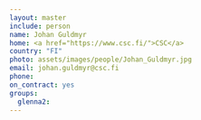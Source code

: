 ```yaml
---
layout: master
include: person
name: Johan Guldmyr
home: <a href="https://www.csc.fi/">CSC</a>
country: "FI"
photo: assets/images/people/Johan_Guldmyr.jpg
email: johan.guldmyr@csc.fi
phone:
on_contract: yes
groups:
  glenna2:
---
```

